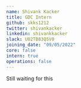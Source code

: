 ```yaml
---
name: Shivank Kacker
title: GDC Intern
github: skks1212
twitter: shivankacker
linkedin: shivankkacker
slack: U02TB83Q5V0
joining_date: "09/05/2022"
core: false
intern: true
operations: false
---
```


Still waiting for this    
